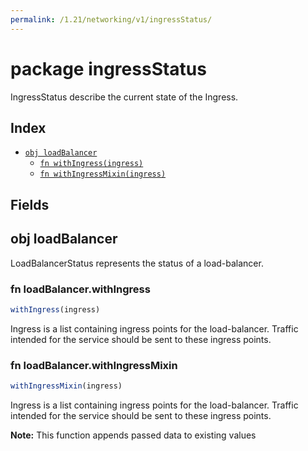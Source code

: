 ```yaml
---
permalink: /1.21/networking/v1/ingressStatus/
---
```


# package ingressStatus

IngressStatus describe the current state of the Ingress.

## Index

* [`obj loadBalancer`](#obj-loadbalancer)
  * [`fn withIngress(ingress)`](#fn-loadbalancerwithingress)
  * [`fn withIngressMixin(ingress)`](#fn-loadbalancerwithingressmixin)

## Fields

## obj loadBalancer

LoadBalancerStatus represents the status of a load-balancer.

### fn loadBalancer.withIngress

```ts
withIngress(ingress)
```

Ingress is a list containing ingress points for the load-balancer. Traffic intended for the service should be sent to these ingress points.

### fn loadBalancer.withIngressMixin

```ts
withIngressMixin(ingress)
```

Ingress is a list containing ingress points for the load-balancer. Traffic intended for the service should be sent to these ingress points.

**Note:** This function appends passed data to existing values